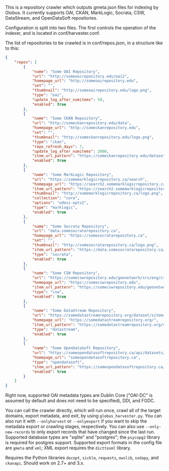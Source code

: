 This is a repository crawler which outputs gmeta.json files for indexing by Globus. It currently supports OAI, CKAN, MarkLogic, Socrata, CSW, DataStream, and OpenDataSoft repositories.

Configuration is split into two files. The first controls the operation of the indexer, and is located in conf/harvester.conf.

The list of repositories to be crawled is in conf/repos.json, in a structure like to this:

~~~~~~~~~~~~~~~~~~~~~~~~~~~~~~~~~~~~~~~~~~~~~~~~~~~~~~~~~~~~~~~~~~~~~~~~~~~ json
{
    "repos": [
        {
            "name": "Some OAI Repository",
            "url": "http://someoairepository.edu/oai2",
            "homepage_url": "http://someoairepository.edu",
            "set": "",
            "thumbnail": "http://someoairepository.edu/logo.png",
            "type": "oai",
            "update_log_after_numitems": 50,
            "enabled": true
        },
        {
            "name": "Some CKAN Repository",
            "url": "http://someckanrepository.edu/data",
            "homepage_url": "http://someckanrepository.edu",
            "set": "",
            "thumbnail": "http://someckanrepository.edu/logo.png",
            "type": "ckan",
            "repo_refresh_days": 7,
            "update_log_after_numitems": 2000,
            "item_url_pattern": "https://someckanrepository.edu/dataset/%id%",
            "enabled": true
        },
        {
            "name": "Some MarkLogic Repository",
            "url": "https://somemarklogicrepository.ca/search",
            "homepage_url": "https://search2.somemarklogicrepository.ca/",
            "item_url_pattern": "https://search2.somemarklogicrepository.ca/#/details?uri=%2Fodesi%2F%id%",
            "thumbnail": "http://somemarklogicrepository.ca/logo.png",
            "collection": "cora",
            "options": "odesi-opts2",
            "type": "marklogic",
            "enabled": true
        },
        {
            "name": "Some Socrata Repository",
            "url": "data.somesocratarepository.ca",
            "homepage_url": "https://somesocratarepository.ca",
            "set": "",
            "thumbnail": "http://somesocratarepository.ca/logo.png",
            "item_url_pattern": "https://data.somesocratarepository.ca/d/%id%",
            "type": "socrata",
            "enabled": true
        },
        {
            "name": "Some CSW Repository",
            "url": "https://somecswrepository.edu/geonetwork/srv/eng/csw",
            "homepage_url": "https://somecswrepository.edu",
            "item_url_pattern": "https://somecswrepository.edu/geonetwork/srv/eng/catalog.search#/metadata/%id%",
            "type": "csw",
            "enabled": true
        },
        {
            "name": "Some DataStream Repository",
            "url": "https://somedatastreamrepository.org/dataset/sitemap.xml",
            "homepage_url": "https://somedatastreamrepository.org/",
            "item_url_pattern": "https://somedatastreamrepository.org/dataset/%id%",
            "type": "datastream",
            "enabled": true
        },
        {
            "name": "Some OpenDataSoft Repository",
            "url": "https://someopendatasoftrepository.ca/api/datasets/1.0/search",
            "homepage_url": "someopendatasoftrepository.ca",
            "type": "opendatasoft",
            "item_url_pattern": "https://someopendatasoftrepository.ca/explore/dataset/%id%",
            "enabled": true
        }
    ]
}
~~~~~~~~~~~~~~~~~~~~~~~~~~~~~~~~~~~~~~~~~~~~~~~~~~~~~~~~~~~~~~~~~~~~~~~~~~~~~~~~

Right now, supported OAI metadata types are Dublin Core ("OAI-DC" is assumed by default and does not need to be specified), DDI, and FGDC.

You can call the crawler directly, which will run once, crawl all of the target domains, export metadata, and exit, by using `globus_harvester.py`. You can also run it with `--onlyharvest` or `--onlyexport` if you want to skip the metadata export or crawling stages, respectively. You can also use `--only-new-records` to only export records that have changed since the last run. Supported database types are "sqlite" and "postgres"; the `psycopg2` library is required for postgres support. Supported export formats in the config file are `gmeta` and `xml`; XML export requires the `dicttoxml` library.

Requires the Python libraries `docopt`, `sickle`, `requests`, `owslib`, `sodapy`, and `ckanapi`. Should work on 2.7+ and 3.x.
